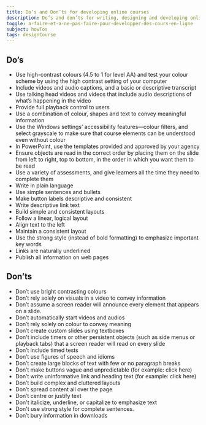 ```yaml
---
title: Do’s and Don’ts for developing online courses
description: Do’s and don’ts for writing, designing and developing online courses.
toggle: a-faire-et-a-ne-pas-faire-pour-developper-des-cours-en-ligne
subject: howTos
tags: designCourse
---
```


<div class="row">
<div class="col-md-6">

## <span class="fas fa-thumbs-up mrgn-rght-md" aria-hidden="true"></span> Do’s

- Use high-contrast colours (4.5 to 1 for level AA) and test your colour scheme by using the high contrast setting of your computer
- Include videos and audio captions, and a basic or descriptive transcript
- Use talking head videos and videos that include audio descriptions of what’s happening in the video
- Provide full playback control to users
- Use a combination of colour, shapes and text to convey meaningful information
- Use the Windows settings’ accessibility features—colour filters, and select grayscale to make sure that course elements can be understood even without colour
- In PowerPoint, use the templates provided and approved by your agency
- Ensure objects are read in the correct order by placing them on the slide from left to right, top to bottom, in the order in which you want them to be read
- Use a variety of assessments, and give learners all the time they need to complete them
- Write in plain language
- Use simple sentences and bullets
- Make button labels descriptive and consistent
- Write descriptive link text
- Build simple and consistent layouts
- Follow a linear, logical layout
- Align text to the left
- Maintain a consistent layout
- Use the strong style (instead of bold formatting) to emphasize important key words
- Links are naturally underlined
- Publish all information on web pages


</div>
<div class="col-md-6">

## <span class="fas fa-thumbs-down mrgn-rght-md" aria-hidden="true"></span> Don’ts

- Don’t use bright contrasting colours
- Don’t rely solely on visuals in a video to convey information
- Don’t assume a screen reader will announce every element that appears on a slide.
- Don’t automatically start videos and audios
- Don’t rely solely on colour to convey meaning
- Don’t create custom slides using textboxes
- Don't include timers or other persistent objects (such as side menus or playback tabs) that a screen reader will read on every slide
- Don’t include timed tests
- Don’t use figures of speech and idioms
- Don’t create large blocks of text with few or no paragraph breaks
- Don’t make buttons vague and unpredictable (for example: click here)
- Don’t write uninformative link and heading text (for example: click here)
- Don’t build complex and cluttered layouts
- Don’t spread content all over the page
- Don’t centre or justify text
- Don't italicize, underline, or capitalize to emphasize text
- Don't use strong style for complete sentences.
- Don’t bury information in downloads


</div>
</div>
